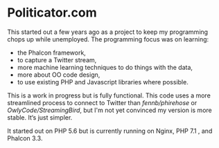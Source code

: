 # Politicator.com
This started out a few years ago as a project to keep my programming chops up while unemployed. The programming focus was on learning:

* the Phalcon framework,
* to capture a Twitter stream,
* more machine learning techniques to do things with the data,
* more about OO code design,
* to use existing PHP and Javascript libraries where possible.

This is a work in progress but is fully functional. This code uses a more streamlined process to connect to Twitter than *fennb/phirehose* or *OwlyCode/StreamingBird*, but I'm not yet convinced my version is more stable. It‘s just simpler.

It started out on PHP 5.6 but is currently running on Nginx, PHP 7.1 , and Phalcon 3.3.